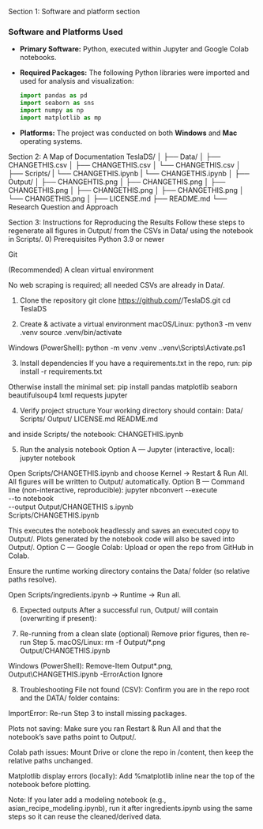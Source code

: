 Section 1: Software and platform section
### Software and Platforms Used

* **Primary Software:**
  Python, executed within Jupyter and Google Colab notebooks.

* **Required Packages:**
  The following Python libraries were imported and used for analysis and visualization:

  ```python
  import pandas as pd
  import seaborn as sns
  import numpy as np
  import matplotlib as mp
  ```

* **Platforms:**
  The project was conducted on both **Windows** and **Mac** operating systems.


Section 2: A Map of Documentation
TeslaDS/
│
├── Data/
│   ├── CHANGETHIS.csv
│   ├── CHANGETHIS.csv
│   └── CHANGETHIS.csv
│
├── Scripts/
|   └── CHANGETHIS.ipynb
|   └── CHANGETHIS.ipynb
│
├── Output/
│   ├── CHANGEHTIS.png
│   ├── CHANGETHIS.png
│   ├── CHANGETHIS.png
│   ├── CHANGETHIS.png
│   ├── CHANGETHIS.png
│   └── CHANGETHIS.png
│
├── LICENSE.md
├── README.md
└── Research Question and Approach

Section 3: Instructions for Reproducing the Results
Follow these steps to regenerate all figures in Output/ from the CSVs in Data/ using the notebook in Scripts/.
0) Prerequisites
Python 3.9 or newer

Git

(Recommended) A clean virtual environment

No web scraping is required; all needed CSVs are already in Data/.

1) Clone the repository
git clone https://github.com/<your-username>/TeslaDS.git
cd TeslaDS

2) Create & activate a virtual environment
macOS/Linux:
python3 -m venv .venv
source .venv/bin/activate

Windows (PowerShell):
python -m venv .venv
.\.venv\Scripts\Activate.ps1

3) Install dependencies
If you have a requirements.txt in the repo, run:
pip install -r requirements.txt

Otherwise install the minimal set:
pip install pandas matplotlib seaborn beautifulsoup4 lxml requests jupyter

4) Verify project structure
Your working directory should contain:
Data/   Scripts/   Output/   LICENSE.md   README.md

and inside Scripts/ the notebook:
CHANGETHIS.ipynb

5) Run the analysis notebook
Option A — Jupyter (interactive, local):
jupyter notebook

Open Scripts/CHANGETHIS.ipynb and choose Kernel → Restart & Run All.
 All figures will be written to Output/ automatically.
Option B — Command line (non-interactive, reproducible):
jupyter nbconvert --execute \
  --to notebook \
  --output Output/CHANGETHIS s.ipynb \
  Scripts/CHANGETHIS.ipynb

This executes the notebook headlessly and saves an executed copy to Output/. Plots generated by the notebook code will also be saved into Output/.
Option C — Google Colab:
Upload or open the repo from GitHub in Colab.


Ensure the runtime working directory contains the Data/ folder (so relative paths resolve).


Open Scripts/ingredients.ipynb → Runtime → Run all.


6) Expected outputs
After a successful run, Output/ will contain (overwriting if present):


7) Re-running from a clean slate (optional)
Remove prior figures, then re-run Step 5.
 macOS/Linux:
rm -f Output/*.png Output/CHANGETHIS.ipynb

Windows (PowerShell):
Remove-Item Output\*.png, Output\CHANGETHIS.ipynb -ErrorAction Ignore

8) Troubleshooting
File not found (CSV): Confirm you are in the repo root and the DATA/ folder contains:



ImportError: Re-run Step 3 to install missing packages.


Plots not saving: Make sure you ran Restart & Run All and that the notebook’s save paths point to Output/.


Colab path issues: Mount Drive or clone the repo in /content, then keep the relative paths unchanged.


Matplotlib display errors (locally): Add %matplotlib inline near the top of the notebook before plotting.


Note: If you later add a modeling notebook (e.g., asian_recipe_modeling.ipynb), run it after ingredients.ipynb using the same steps so it can reuse the cleaned/derived data.


